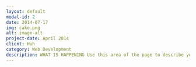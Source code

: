 ```yaml
---
layout: default
modal-id: 2
date: 2014-07-17
img: cake.png
alt: image-alt
project-date: April 2014
client: Huh
category: Web Development
description: WHAT IS HAPPENING Use this area of the page to describe your project. Lorem ipsum dolor sit amet, consectetur adipisicing elit. Mollitia neque assumenda ipsam nihil, molestias magnam, recusandae quos quis inventore quisquam velit asperiores, vitae? Reprehenderit soluta, eos quod consequuntur itaque. Nam.
---
```

